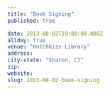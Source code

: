 ```yaml
---
title: "Book Signing"
published: true

date: 2013-08-02T19:00:00.000Z
allday: true
venue: "Hotchkiss Library"
address:
city-state: "Sharon, CT"
zip:
website:
slug: 2013-08-02-book-signing
---
```


